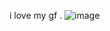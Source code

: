 i love my gf .
![image](https://github.com/ithaqva/ithaqva/assets/142726008/f5669ba8-0fff-4114-a758-899ce858984a)

